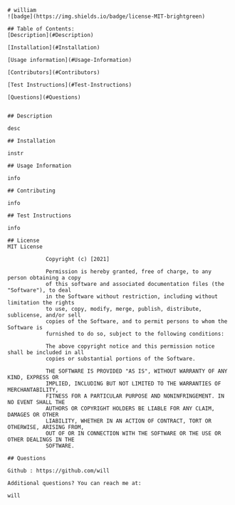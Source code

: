 
    # william
    ![badge](https://img.shields.io/badge/license-MIT-brightgreen)

    ## Table of Contents:
    [Description](#Description)

    [Installation](#Installation)

    [Usage information](#Usage-Information)

    [Contributors](#Contributors)

    [Test Instructions](#Test-Instructions)

    [Questions](#Questions)


    ## Description

    desc
    
    ## Installation 

    instr

    ## Usage Information

    info

    ## Contributing

    info

    ## Test Instructions 

    info

    ## License
    MIT License

                Copyright (c) [2021] 
                
                Permission is hereby granted, free of charge, to any person obtaining a copy
                of this software and associated documentation files (the "Software"), to deal
                in the Software without restriction, including without limitation the rights
                to use, copy, modify, merge, publish, distribute, sublicense, and/or sell
                copies of the Software, and to permit persons to whom the Software is
                furnished to do so, subject to the following conditions:
                
                The above copyright notice and this permission notice shall be included in all
                copies or substantial portions of the Software.
                
                THE SOFTWARE IS PROVIDED "AS IS", WITHOUT WARRANTY OF ANY KIND, EXPRESS OR
                IMPLIED, INCLUDING BUT NOT LIMITED TO THE WARRANTIES OF MERCHANTABILITY,
                FITNESS FOR A PARTICULAR PURPOSE AND NONINFRINGEMENT. IN NO EVENT SHALL THE
                AUTHORS OR COPYRIGHT HOLDERS BE LIABLE FOR ANY CLAIM, DAMAGES OR OTHER
                LIABILITY, WHETHER IN AN ACTION OF CONTRACT, TORT OR OTHERWISE, ARISING FROM,
                OUT OF OR IN CONNECTION WITH THE SOFTWARE OR THE USE OR OTHER DEALINGS IN THE
                SOFTWARE.

    ## Questions

    Github : https://github.com/will

    Additional questions? You can reach me at:

    will


    

